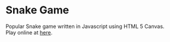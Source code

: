 # Snake Game
Popular Snake game written in Javascript using HTML 5 Canvas.
<br>
Play online at [here](https://wannjj.github.io/Snake---Javascript/).

